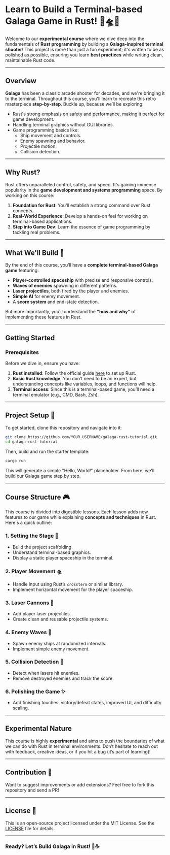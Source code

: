 # Learn to Build a Terminal-based Galaga Game in Rust! 🚀🛸✨

Welcome to our **experimental course** where we dive deep into the fundamentals of **Rust programming** by building a **Galaga-inspired terminal shooter**! This project is more than just a fun experiment; it's written to be as polished as possible, ensuring you learn **best practices** while writing clean, maintainable Rust code.

---

## Overview

**Galaga** has been a classic arcade shooter for decades, and we're bringing it to the terminal. Throughout this course, you'll learn to recreate this retro masterpiece **step-by-step**. Buckle up, because we’ll be exploring:

- Rust's strong emphasis on safety and performance, making it perfect for game development.
- Handling terminal graphics without GUI libraries.
- Game programming basics like:
    - Ship movement and controls.
    - Enemy spawning and behavior.
    - Projectile motion.
    - Collision detection.

---

## Why Rust?

Rust offers unparalleled control, safety, and speed. It's gaining immense popularity in the **game development and systems programming** space. By working on this course:

1. **Foundation for Rust**: You'll establish a strong command over Rust concepts.
2. **Real-World Experience**: Develop a hands-on feel for working on terminal-based applications.
3. **Step into Game Dev**: Learn the essence of game programming by tackling real problems.

---

## What We'll Build 🚀

By the end of this course, you’ll have a **complete terminal-based Galaga game** featuring:

- **Player-controlled spaceship** with precise and responsive controls.
- **Waves of enemies** spawning in different patterns.
- **Laser projectiles**, both fired by the player and enemies.
- **Simple AI** for enemy movement.
- A **score system** and end-state detection.

But more importantly, you'll understand the **"how and why"** of implementing these features in Rust.

---

## Getting Started

### Prerequisites

Before we dive in, ensure you have:

1. **Rust installed**: Follow the official guide [here](https://www.rust-lang.org/tools/install) to set up Rust.
2. **Basic Rust knowledge**: You don’t need to be an expert, but understanding concepts like variables, loops, and functions will help.
3. **Terminal access**: Since this is a terminal-based game, you’ll need a terminal emulator (e.g., CMD, Bash, Zsh).

---

## Project Setup 📂

To get started, clone this repository and navigate into it:

```bash
git clone https://github.com/YOUR_USERNAME/galaga-rust-tutorial.git
cd galaga-rust-tutorial
```

Then, build and run the starter template:

```bash
cargo run
```

This will generate a simple "Hello, World!" placeholder. From here, we'll build our Galaga game step by step.

---

## Course Structure 🎮

This course is divided into digestible lessons. Each lesson adds new features to our game while explaining **concepts and techniques** in Rust. Here's a quick outline:

### 1. **Setting the Stage** 🌌
- Build the project scaffolding.
- Understand terminal-based graphics.
- Display a static player spaceship in the terminal.

### 2. **Player Movement** 🛸
- Handle input using Rust’s `crossterm` or similar library.
- Implement horizontal movement for the player spaceship.

### 3. **Laser Cannons** 🔫
- Add player laser projectiles.
- Create clean and reusable projectile systems.

### 4. **Enemy Waves** 🐜
- Spawn enemy ships at randomized intervals.
- Implement simple enemy movement.

### 5. **Collision Detection** 🎯
- Detect when lasers hit enemies.
- Remove destroyed enemies and track the score.

### 6. **Polishing the Game** ✨
- Add finishing touches: victory/defeat states, improved UI, and difficulty scaling.

---

## Experimental Nature

This course is highly **experimental** and aims to push the boundaries of what we can do with Rust in terminal environments. Don’t hesitate to reach out with feedback, creative ideas, or if you hit a bug (it’s part of learning)!

---

## Contribution 🤝

Want to suggest improvements or add extensions? Feel free to fork this repository and send a PR!

---

## License 📄

This is an open-source project licensed under the MIT License. See the [LICENSE](LICENSE) file for details.

---

### Ready? Let’s Build Galaga in Rust! 🚀☕️